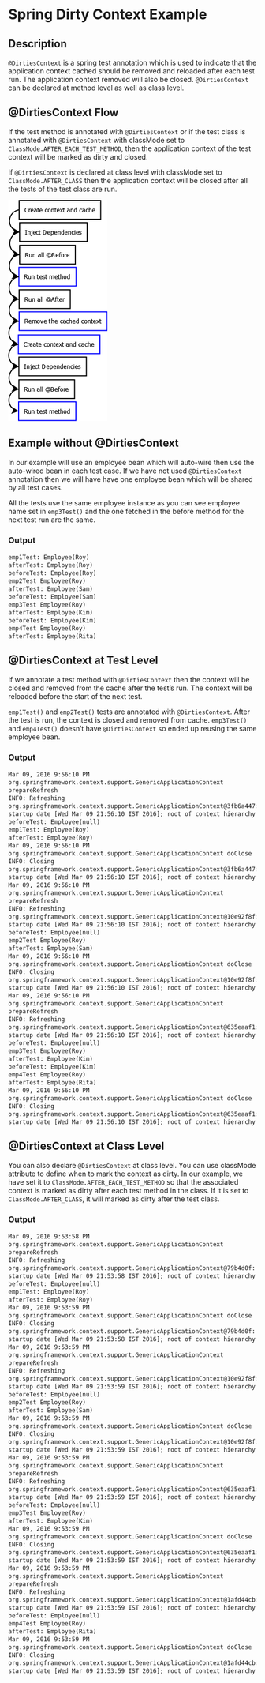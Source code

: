# Spring Dirty Context Example

## Description
`@DirtiesContext` is a spring test annotation which is used to indicate
that the application context cached should be removed and reloaded after
each test run. The application context removed will also be closed.
`@DirtiesContext` can be declared at method level as well as class level.

## @DirtiesContext Flow
If the test method is annotated with `@DirtiesContext` or if the test class
is annotated with `@DirtiesContext` with classMode set to
`ClassMode.AFTER_EACH_TEST_METHOD`, then the application context of the test
context will be marked as dirty and closed.

If `@DirtiesContext` is declared at class level with classMode set to
`ClassMode.AFTER_CLASS` then the application context will be closed after
all the tests of the test class are run.

![Dirties Context Flow](DirtiesContextFlow.png "Dirties Context Flow")


## Example without @DirtiesContext
In our example will use an employee bean which will auto-wire then use
the auto-wired bean in each test case. If we have not used `@DirtiesContext`
annotation then we will have have one employee bean which will be shared
by all test cases.

All the tests use the same employee instance as you can see employee name
set in `emp3Test()` and the one fetched in the before method for the next
test run are the same.

### Output
```log
emp1Test: Employee(Roy)
afterTest: Employee(Roy)
beforeTest: Employee(Roy)
emp2Test Employee(Roy)
afterTest: Employee(Sam)
beforeTest: Employee(Sam)
emp3Test Employee(Roy)
afterTest: Employee(Kim)
beforeTest: Employee(Kim)
emp4Test Employee(Roy)
afterTest: Employee(Rita)
```

## @DirtiesContext at Test Level
If we annotate a test method with `@DirtiesContext` then the context will
be closed and removed from the cache after the test’s run. The context
will be reloaded before the start of the next test.

`emp1Test()` and `emp2Test()` tests are annotated with `@DirtiesContext`.
After the test is run, the context is closed and removed from cache.
`emp3Test()` and `emp4Test()` doesn’t have `@DirtiesContext` so ended up
reusing the same employee bean.

### Output
```log
Mar 09, 2016 9:56:10 PM org.springframework.context.support.GenericApplicationContext prepareRefresh
INFO: Refreshing org.springframework.context.support.GenericApplicationContext@3fb6a447: startup date [Wed Mar 09 21:56:10 IST 2016]; root of context hierarchy
beforeTest: Employee(null)
emp1Test: Employee(Roy)
afterTest: Employee(Roy)
Mar 09, 2016 9:56:10 PM org.springframework.context.support.GenericApplicationContext doClose
INFO: Closing org.springframework.context.support.GenericApplicationContext@3fb6a447: startup date [Wed Mar 09 21:56:10 IST 2016]; root of context hierarchy
Mar 09, 2016 9:56:10 PM org.springframework.context.support.GenericApplicationContext prepareRefresh
INFO: Refreshing org.springframework.context.support.GenericApplicationContext@10e92f8f: startup date [Wed Mar 09 21:56:10 IST 2016]; root of context hierarchy
beforeTest: Employee(null)
emp2Test Employee(Roy)
afterTest: Employee(Sam)
Mar 09, 2016 9:56:10 PM org.springframework.context.support.GenericApplicationContext doClose
INFO: Closing org.springframework.context.support.GenericApplicationContext@10e92f8f: startup date [Wed Mar 09 21:56:10 IST 2016]; root of context hierarchy
Mar 09, 2016 9:56:10 PM org.springframework.context.support.GenericApplicationContext prepareRefresh
INFO: Refreshing org.springframework.context.support.GenericApplicationContext@635eaaf1: startup date [Wed Mar 09 21:56:10 IST 2016]; root of context hierarchy
beforeTest: Employee(null)
emp3Test Employee(Roy)
afterTest: Employee(Kim)
beforeTest: Employee(Kim)
emp4Test Employee(Roy)
afterTest: Employee(Rita)
Mar 09, 2016 9:56:10 PM org.springframework.context.support.GenericApplicationContext doClose
INFO: Closing org.springframework.context.support.GenericApplicationContext@635eaaf1: startup date [Wed Mar 09 21:56:10 IST 2016]; root of context hierarchy
```

## @DirtiesContext at Class Level
You can also declare `@DirtiesContext` at class level. You can use classMode
attribute to define when to mark the context as dirty. In our example,
we have set it to `ClassMode.AFTER_EACH_TEST_METHOD` so that the associated
context is marked as dirty after each test method in the class. If it is
set to `ClassMode.AFTER_CLASS`, it will marked as dirty after the test class.

### Output
```log
Mar 09, 2016 9:53:58 PM org.springframework.context.support.GenericApplicationContext prepareRefresh
INFO: Refreshing org.springframework.context.support.GenericApplicationContext@79b4d0f: startup date [Wed Mar 09 21:53:58 IST 2016]; root of context hierarchy
beforeTest: Employee(null)
emp1Test: Employee(Roy)
afterTest: Employee(Roy)
Mar 09, 2016 9:53:59 PM org.springframework.context.support.GenericApplicationContext doClose
INFO: Closing org.springframework.context.support.GenericApplicationContext@79b4d0f: startup date [Wed Mar 09 21:53:58 IST 2016]; root of context hierarchy
Mar 09, 2016 9:53:59 PM org.springframework.context.support.GenericApplicationContext prepareRefresh
INFO: Refreshing org.springframework.context.support.GenericApplicationContext@10e92f8f: startup date [Wed Mar 09 21:53:59 IST 2016]; root of context hierarchy
beforeTest: Employee(null)
emp2Test Employee(Roy)
afterTest: Employee(Sam)
Mar 09, 2016 9:53:59 PM org.springframework.context.support.GenericApplicationContext doClose
INFO: Closing org.springframework.context.support.GenericApplicationContext@10e92f8f: startup date [Wed Mar 09 21:53:59 IST 2016]; root of context hierarchy
Mar 09, 2016 9:53:59 PM org.springframework.context.support.GenericApplicationContext prepareRefresh
INFO: Refreshing org.springframework.context.support.GenericApplicationContext@635eaaf1: startup date [Wed Mar 09 21:53:59 IST 2016]; root of context hierarchy
beforeTest: Employee(null)
emp3Test Employee(Roy)
afterTest: Employee(Kim)
Mar 09, 2016 9:53:59 PM org.springframework.context.support.GenericApplicationContext doClose
INFO: Closing org.springframework.context.support.GenericApplicationContext@635eaaf1: startup date [Wed Mar 09 21:53:59 IST 2016]; root of context hierarchy
Mar 09, 2016 9:53:59 PM org.springframework.context.support.GenericApplicationContext prepareRefresh
INFO: Refreshing org.springframework.context.support.GenericApplicationContext@1afd44cb: startup date [Wed Mar 09 21:53:59 IST 2016]; root of context hierarchy
beforeTest: Employee(null)
emp4Test Employee(Roy)
afterTest: Employee(Rita)
Mar 09, 2016 9:53:59 PM org.springframework.context.support.GenericApplicationContext doClose
INFO: Closing org.springframework.context.support.GenericApplicationContext@1afd44cb: startup date [Wed Mar 09 21:53:59 IST 2016]; root of context hierarchy
```
